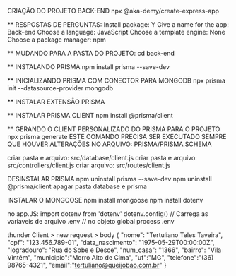 CRIAÇÃO DO PROJETO BACK-END
npx @aka-demy/create-express-app

** RESPOSTAS DE PERGUNTAS:
Install package: Y
Give a name for the app: Back-end
Choose a language: JavaScript
Choose a template engine: None
Choose a package manager: npm

** MUDANDO PARA A PASTA DO PROJETO:
cd back-end

** INSTALANDO PRISMA
npm install prisma --save-dev

** INICIALIZANDO PRISMA COM CONECTOR PARA MONGODB
npx prisma init --datasource-provider mongodb

** INSTALAR EXTENSÃO PRISMA

** INSTALAR PRISMA CLIENT
npm install @prisma/client

** GERANDO O CLIENT PERSONALIZADO DO PRISMA PARA O PROJETO
npx prisma generate
ESTE COMANDO PRECISA SER EXECUTADO SEMPRE QUE HOUVER ALTERAÇÕES NO ARQUIVO:
PRISMA/PRISMA.SCHEMA

criar pasta e arquivo: src/database/client.js
criar pasta e arquivo: src/controllers/client.js
criar arquivo: src/routes/client.js

DESINSTALAR PRISMA
npm uninstall prisma --save-dev
npm uninstall @prisma/client
apagar pasta database e prisma

INSTALAR O MONGOOSE
npm install mongoose
npm install dotenv

no app.JS:
import dotenv from 'dotenv'
dotenv.config() 
// Carrega as variaveis de arquivo .env
// no objeto global process .env



thunder Client > new request > body
{
"nome": "Tertuliano Teles Taveira",
"cpf": "123.456.789-01",
"data_nascimento": "1975-05-29T00:00:00Z",
"logradouro": "Rua do Sobe e Desce",
"num_casa": "1366",
"bairro": "Vila Vintém",
"municipio":"Morro Alto de Cima",
"uf":"MG",
"telefone":"(36) 98765-4321",
"email":"tertuliano@queijobao.com.br"
}
